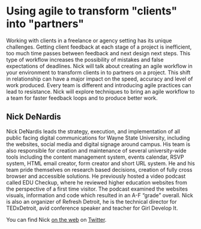 Using agile to transform "clients" into "partners"
==============

Working with clients in a freelance or agency setting has its unique challenges. Getting client feedback at each stage of a project is inefficient, too much time passes between feedback and next design next steps. This type of workflow increases the possibility of mistakes and false expectations of deadlines. Nick will talk about creating an agile workflow in your environment to transform clients in to partners on a project. This shift in relationship can have a major impact on the speed, accuracy and level of work produced. Every team is different and introducing agile practices can lead to resistance. Nick will explore techniques to bring an agile workflow to a team for faster feedback loops and to produce better work.

Nick DeNardis
-------------

Nick DeNardis leads the strategy, execution, and implementation of all public facing digital communications for Wayne State University, including the websites, social media and digital signage around campus. His team is also responsible for creation and maintenance of several university-wide tools including the content management system, events calendar, RSVP system, HTML email creator, form creator and short URL system. He and his team pride themselves on research based decisions, creation of fully cross browser and accessible solutions. 
He previously hosted a video podcast called EDU Checkup, where he reviewed higher education websites from the perspective of a first time visitor. The podcast examined the websites visuals, information and code which resulted in an A-F “grade” overall. Nick is also an organizer of Refresh Detroit, he is the technical director for TEDxDetroit, avid conference speaker and teacher for Girl Develop It.

You can find Nick [on the web](http://nickdenardis.com) on [Twitter](https://twitter.com/nickdenardis).
